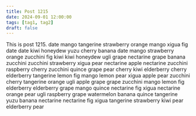 ```yaml
---
title: Post 1215
date: 2024-09-01 12:00:00
tags: [tag1, tag2]
draft: false
---
```

This is post 1215.
date
mango
tangerine
strawberry
orange
mango
xigua
fig
date
date
kiwi
honeydew
yuzu
cherry
banana
date
mango
strawberry
orange
zucchini
fig
kiwi
kiwi
honeydew
ugli
grape
nectarine
grape
banana
zucchini
zucchini
strawberry
xigua
pear
nectarine
apple
nectarine
zucchini
raspberry
cherry
zucchini
quince
grape
pear
cherry
kiwi
elderberry
cherry
elderberry
tangerine
lemon
fig
mango
lemon
pear
xigua
apple
pear
zucchini
cherry
tangerine
orange
ugli
apple
grape
grape
zucchini
mango
lemon
fig
elderberry
elderberry
grape
mango
quince
nectarine
fig
xigua
nectarine
orange
pear
ugli
raspberry
grape
watermelon
banana
quince
tangerine
yuzu
banana
nectarine
nectarine
fig
xigua
tangerine
strawberry
kiwi
pear
elderberry
pear
